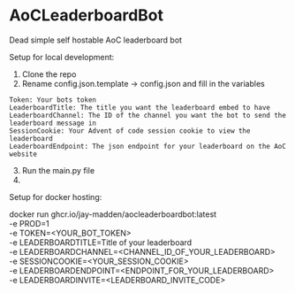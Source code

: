 # AoCLeaderboardBot

Dead simple self hostable AoC leaderboard bot

Setup for local development: 
  1. Clone the repo
  2. Rename config.json.template -> config.json and fill in the variables
  
    Token: Your bots token
    LeaderboardTitle: The title you want the leaderboard embed to have
    LeaderboardChannel: The ID of the channel you want the bot to send the leaderboard message in
    SessionCookie: Your Advent of code session cookie to view the leaderboard
    LeaderboardEndpoint: The json endpoint for your leaderboard on the AoC website
    
 3. Run the main.py file
4. 
Setup for docker hosting: 

docker run ghcr.io/jay-madden/aocleaderboardbot:latest \
    -e PROD=1 \
    -e TOKEN=<YOUR_BOT_TOKEN> \
    -e LEADERBOARDTITLE=Title of your leaderboard\
    -e LEADERBOARDCHANNEL=<CHANNEL_ID_OF_YOUR_LEADERBOARD> \
    -e SESSIONCOOKIE=<YOUR_SESSION_COOKIE> \
    -e LEADERBOARDENDPOINT=<ENDPOINT_FOR_YOUR_LEADERBOARD> \
    -e LEADERBOARDINVITE=<LEADERBOARD_INVITE_CODE>
    
